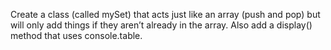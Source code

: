 Create a class (called mySet) that acts just like an array (push and pop) but will only add things if they aren’t already in the array. Also add a display() method that uses console.table.